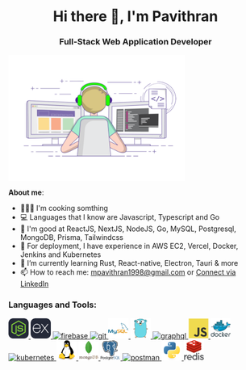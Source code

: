 <h1 align="center">Hi there 👋, I'm Pavithran</h1>
<h3 align="center">Full-Stack Web Application Developer</h3>
<img alt="Coder GIF" height=250 width=350 src="https://github.com/mpavithran/mpavithran/blob/main/assets/icons/coding-freak.gif" align="center" />

**About me**:

- 🧑🏼‍💻 I'm cooking somthing
- 💻 Languages that I know are Javascript, Typescript and Go
- 🤩 I'm good at ReactJS, NextJS, NodeJS, Go, MySQL, Postgresql, MongoDB, Prisma, Tailwindcss
- 🚀 For deployment, I have experience in AWS EC2, Vercel, Docker, Jenkins and Kubernetes
- 🌱 I’m currently learning Rust, React-native, Electron, Tauri & more
- 📫 How to reach me: mpavithran1998@gmail.com or <a target="_blank" class="z-20" href="https://www.linkedin.com/in/pavithran18">Connect via LinkedIn</a>
<h3 align="left">Languages and Tools:</h3>
<p align="left"><a href="https://nodejs.org" target="_blank" rel="noreferrer"> <img src="https://github.com/mpavithran/mpavithran/blob/main/assets/icons/NodeJS-Dark.svg" alt="nodejs" width="40" height="40"/> </a><a href="https://expressjs.com" target="_blank" rel="noreferrer"> <img src="https://github.com/mpavithran/mpavithran/blob/main/assets/icons/ExpressJS-Dark.svg" alt="express" width="40" height="40"/> </a> <a href="https://firebase.google.com/" target="_blank" rel="noreferrer"> <img src="https://www.vectorlogo.zone/logos/firebase/firebase-icon.svg" alt="firebase" width="40" height="40"/> </a> <a href="https://git-scm.com/" target="_blank" rel="noreferrer"> <img src="https://www.vectorlogo.zone/logos/git-scm/git-scm-icon.svg" alt="git" width="40" height="40"/> </a><a href="https://www.mysql.com/" target="_blank" rel="noreferrer"> <img src="https://raw.githubusercontent.com/devicons/devicon/master/icons/mysql/mysql-original-wordmark.svg" alt="mysql" width="40" height="40"/> </a>  <a href="https://golang.org" target="_blank" rel="noreferrer"> <img src="https://raw.githubusercontent.com/devicons/devicon/master/icons/go/go-original.svg" alt="go" width="40" height="40"/> </a> <a href="https://graphql.org" target="_blank" rel="noreferrer"> <img src="https://www.vectorlogo.zone/logos/graphql/graphql-icon.svg" alt="graphql" width="40" height="40"/> </a> <a href="https://developer.mozilla.org/en-US/docs/Web/JavaScript" target="_blank" rel="noreferrer"> <img src="https://raw.githubusercontent.com/devicons/devicon/master/icons/javascript/javascript-original.svg" alt="javascript" width="40" height="40"/> </a> <a href="https://www.docker.com/" target="_blank" rel="noreferrer"> <img src="https://raw.githubusercontent.com/devicons/devicon/master/icons/docker/docker-original-wordmark.svg" alt="docker" width="40" height="40"/> </a> <a href="https://kubernetes.io" target="_blank" rel="noreferrer"> <img src="https://www.vectorlogo.zone/logos/kubernetes/kubernetes-icon.svg" alt="kubernetes" width="40" height="40"/> </a> <a href="https://www.linux.org/" target="_blank" rel="noreferrer"> <img src="https://raw.githubusercontent.com/devicons/devicon/master/icons/linux/linux-original.svg" alt="linux" width="40" height="40"/> </a> <a href="https://www.mongodb.com/" target="_blank" rel="noreferrer"> <img src="https://raw.githubusercontent.com/devicons/devicon/master/icons/mongodb/mongodb-original-wordmark.svg" alt="mongodb" width="40" height="40"/> </a> <a href="https://www.postgresql.org" target="_blank" rel="noreferrer"> <img src="https://raw.githubusercontent.com/devicons/devicon/master/icons/postgresql/postgresql-original-wordmark.svg" alt="postgresql" width="40" height="40"/> </a> <a href="https://postman.com" target="_blank" rel="noreferrer"> <img src="https://www.vectorlogo.zone/logos/getpostman/getpostman-icon.svg" alt="postman" width="40" height="40"/> </a> <a href="https://www.python.org" target="_blank" rel="noreferrer"> <img src="https://raw.githubusercontent.com/devicons/devicon/master/icons/python/python-original.svg" alt="python" width="40" height="40"/> </a> <a href="https://redis.io" target="_blank" rel="noreferrer"> <img src="https://raw.githubusercontent.com/devicons/devicon/master/icons/redis/redis-original-wordmark.svg" alt="redis" width="40" height="40"/> </a>
